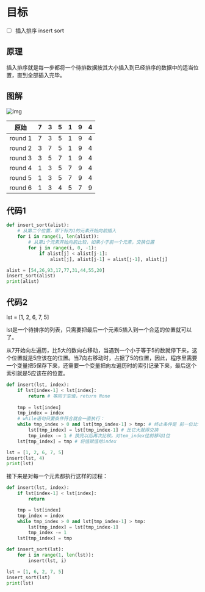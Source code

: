 # 目标

- [ ] 插入排序 insert sort

## 原理

插入排序就是每一步都将一个待排数据按其大小插入到已经排序的数据中的适当位置，直到全部插入完毕。

## 图解

![img](https://www.runoob.com/wp-content/uploads/2019/03/insertionSort.gif)

| 原始    | 7    | 3    | 5    | 1    | 9    | 4    |
| ------- | ---- | ---- | ---- | ---- | ---- | ---- |
| round 1 | 7    | 3    | 5    | 1    | 9    | 4    |
| round 2 | 3    | 7    | 5    | 1    | 9    | 4    |
| round 3 | 3    | 5    | 7    | 1    | 9    | 4    |
| round 4 | 1    | 3    | 5    | 7    | 9    | 4    |
| round 5 | 1    | 3    | 5    | 7    | 9    | 4    |
| round 6 | 1    | 3    | 4    | 5    | 7    | 9    |

## 代码1

```python
def insert_sort(alist):
    # 从第二个位置，即下标为1的元素开始向前插入
    for i in range(1, len(alist)):
        # 从第i个元素开始向前比较，如果小于前一个元素，交换位置
        for j in range(i, 0, -1):
            if alist[j] < alist[j-1]:
                alist[j], alist[j-1] = alist[j-1], alist[j]

alist = [54,26,93,17,77,31,44,55,20]
insert_sort(alist)
print(alist)
```

## 代码2

lst = [1, 2, 6, 7, 5]

lst是一个待排序的列表，只需要把最后一个元素5插入到一个合适的位置就可以了。

从7开始向左遍历，比5大的数向右移动，当遇到一个小于等于5的数就停下来，这个位置就是5应该在的位置。当7向右移动时，占据了5的位置，因此，程序里需要一个变量把5保存下来，还需要一个变量把向左遍历时的索引记录下来，最后这个索引就是5应该在的位置。

```python
def insert(lst, index):
    if lst[index-1] < lst[index]:
        return # 等同于空值，return None
    
    tmp = lst[index]
    tmp_index = index
    # while语句只要条件符合就会一直执行：
    while tmp_index > 0 and lst[tmp_index-1] > tmp: # 终止条件是 前一位比它小
        lst[tmp_index] = lst[tmp_index-1] # 比它大就得交换
        tmp_index -= 1 # 换完以后再次比较。对tem_index往前移动1位
    lst[tmp_index] = tmp # 将值赋值给index

lst = [1, 2, 6, 7, 5]
insert(lst, 4)
print(lst)
```

接下来是对每一个元素都执行这样的过程：

```python
def insert(lst, index):
    if lst[index-1] < lst[index]:
        return

    tmp = lst[index]
    tmp_index = index
    while tmp_index > 0 and lst[tmp_index-1] > tmp:
        lst[tmp_index] = lst[tmp_index-1]
        tmp_index -= 1
    lst[tmp_index] = tmp

def insert_sort(lst):
    for i in range(1, len(lst)):
        insert(lst, i)

lst = [1, 6, 2, 7, 5]
insert_sort(lst)
print(lst)
```

